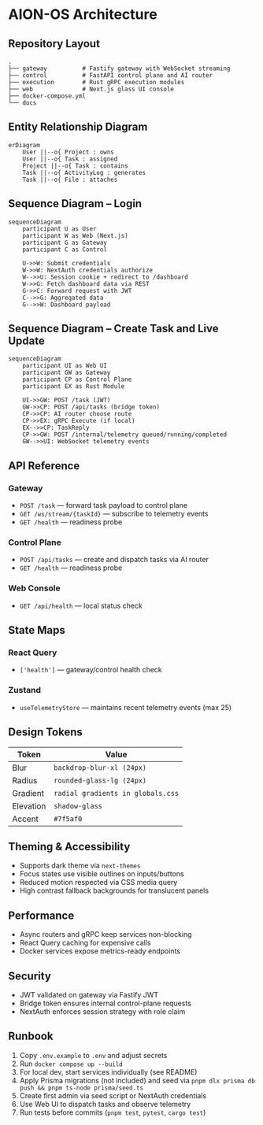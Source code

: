 # AION-OS Architecture

## Repository Layout

```
.
├── gateway          # Fastify gateway with WebSocket streaming
├── control          # FastAPI control plane and AI router
├── execution        # Rust gRPC execution modules
├── web              # Next.js glass UI console
├── docker-compose.yml
└── docs
```

## Entity Relationship Diagram

```mermaid
erDiagram
    User ||--o{ Project : owns
    User ||--o{ Task : assigned
    Project ||--o{ Task : contains
    Task ||--o{ ActivityLog : generates
    Task ||--o{ File : attaches
```

## Sequence Diagram – Login

```mermaid
sequenceDiagram
    participant U as User
    participant W as Web (Next.js)
    participant G as Gateway
    participant C as Control

    U->>W: Submit credentials
    W->>W: NextAuth credentials authorize
    W-->>U: Session cookie + redirect to /dashboard
    W->>G: Fetch dashboard data via REST
    G->>C: Forward request with JWT
    C-->>G: Aggregated data
    G-->>W: Dashboard payload
```

## Sequence Diagram – Create Task and Live Update

```mermaid
sequenceDiagram
    participant UI as Web UI
    participant GW as Gateway
    participant CP as Control Plane
    participant EX as Rust Module

    UI->>GW: POST /task (JWT)
    GW->>CP: POST /api/tasks (bridge token)
    CP->>CP: AI router choose route
    CP->>EX: gRPC Execute (if local)
    EX-->>CP: TaskReply
    CP->>GW: POST /internal/telemetry queued/running/completed
    GW-->>UI: WebSocket telemetry events
```

## API Reference

### Gateway
- `POST /task` — forward task payload to control plane
- `GET /ws/stream/{taskId}` — subscribe to telemetry events
- `GET /health` — readiness probe

### Control Plane
- `POST /api/tasks` — create and dispatch tasks via AI router
- `GET /health` — readiness probe

### Web Console
- `GET /api/health` — local status check

## State Maps

### React Query
- `['health']` — gateway/control health check

### Zustand
- `useTelemetryStore` — maintains recent telemetry events (max 25)

## Design Tokens

| Token | Value |
|-------|-------|
| Blur | `backdrop-blur-xl (24px)` |
| Radius | `rounded-glass-lg (24px)` |
| Gradient | `radial gradients in globals.css` |
| Elevation | `shadow-glass` |
| Accent | `#7f5af0` |

## Theming & Accessibility
- Supports dark theme via `next-themes`
- Focus states use visible outlines on inputs/buttons
- Reduced motion respected via CSS media query
- High contrast fallback backgrounds for translucent panels

## Performance
- Async routers and gRPC keep services non-blocking
- React Query caching for expensive calls
- Docker services expose metrics-ready endpoints

## Security
- JWT validated on gateway via Fastify JWT
- Bridge token ensures internal control-plane requests
- NextAuth enforces session strategy with role claim

## Runbook
1. Copy `.env.example` to `.env` and adjust secrets
2. Run `docker compose up --build`
3. For local dev, start services individually (see README)
4. Apply Prisma migrations (not included) and seed via `pnpm dlx prisma db push && pnpm ts-node prisma/seed.ts`
5. Create first admin via seed script or NextAuth credentials
6. Use Web UI to dispatch tasks and observe telemetry
7. Run tests before commits (`pnpm test`, `pytest`, `cargo test`)
